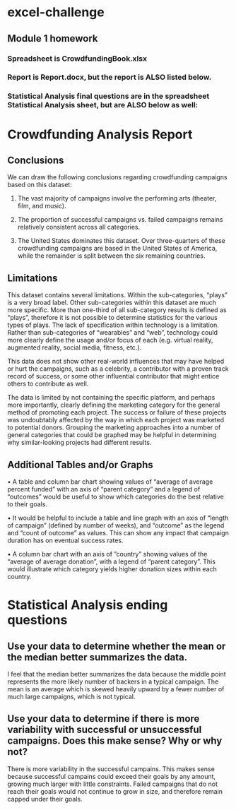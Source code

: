 # excel-challenge
## Module 1 homework
### Spreadsheet is CrowdfundingBook.xlsx
### Report is Report.docx, but the report is ALSO listed below.
### Statistical Analysis final questions are in the spreadsheet Statistical Analysis sheet, but are ALSO below as well:


# Crowdfunding Analysis Report

## Conclusions

We can draw the following conclusions regarding crowdfunding campaigns based on this dataset:

1.	The vast majority of campaigns involve the performing arts (theater, film, and music).

2.	The proportion of successful campaigns vs. failed campaigns remains relatively consistent across all categories.

3.	The United States dominates this dataset. Over three-quarters of these crowdfunding campaigns are based in the United States of America, while the remainder is split between the six remaining countries.

## Limitations

This dataset contains several limitations. Within the sub-categories, “plays” is a very broad label. Other sub-categories within this dataset are much more specific. More than one-third of all sub-category results is defined as “plays”, therefore it is not possible to determine statistics for the various types of plays.
The lack of specification within technology is a limitation. Rather than sub-categories of “wearables” and “web”, technology could more clearly define the usage and/or focus of each (e.g. virtual reality, augmented reality, social media, fitness, etc.).

This data does not show other real-world influences that may have helped or hurt the campaigns, such as a celebrity, a contributor with a proven track record of success, or some other influential contributor that might entice others to contribute as well.

The data is limited by not containing the specific platform, and perhaps more importantly, clearly defining the marketing category for the general method of promoting each project. The success or failure of these projects was undoubtably affected by the way in which each project was marketed to potential donors. Grouping the marketing approaches into a number of general categories that could be graphed may be helpful in determining why similar-looking projects had different results.

## Additional Tables and/or Graphs

•	A table and column bar chart showing values of “average of average percent funded” with an axis of “parent category” and a legend of “outcomes” would be useful to show which categories do the best relative to their goals. 

•	It would be helpful to include a table and line graph with an axis of “length of campaign” (defined by number of weeks), and “outcome” as the legend and “count of outcome” as values. This can show any impact that campaign duration has on eventual success rates.

•	A column bar chart with an axis of ”country” showing values of the “average of average donation”, with a legend of “parent category”. This would illustrate which category yields higher donation sizes within each country.


# Statistical Analysis ending questions

## Use your data to determine whether the mean or the median better summarizes the data.
I feel that the median better summarizes the data because the middle point represents the more likely number of backers in a typical campaign.
The mean is an average which is skewed heavily upward by a fewer number of much large campaigns, which is not typical.


## Use your data to determine if there is more variability with successful or unsuccessful campaigns. Does this make sense? Why or why not?
There is more variability in the successful campains.
This makes sense because successful campains could exceed their goals by any amount, growing much larger with little constraints.
Failed campaigns that do not reach their goals would not continue to grow in size, and therefore remain capped under their goals.

